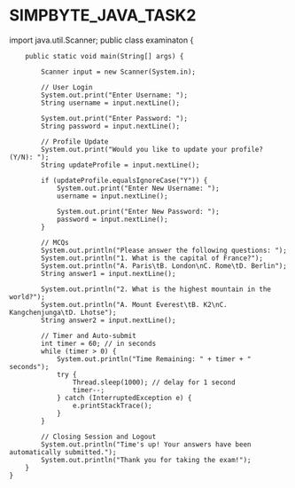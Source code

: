 # SIMPBYTE_JAVA_TASK2

import java.util.Scanner;
public class examinaton {




        public static void main(String[] args) {

            Scanner input = new Scanner(System.in);

            // User Login
            System.out.print("Enter Username: ");
            String username = input.nextLine();

            System.out.print("Enter Password: ");
            String password = input.nextLine();

            // Profile Update
            System.out.print("Would you like to update your profile? (Y/N): ");
            String updateProfile = input.nextLine();

            if (updateProfile.equalsIgnoreCase("Y")) {
                System.out.print("Enter New Username: ");
                username = input.nextLine();

                System.out.print("Enter New Password: ");
                password = input.nextLine();
            }

            // MCQs
            System.out.println("Please answer the following questions: ");
            System.out.println("1. What is the capital of France?");
            System.out.println("A. Paris\tB. London\nC. Rome\tD. Berlin");
            String answer1 = input.nextLine();

            System.out.println("2. What is the highest mountain in the world?");
            System.out.println("A. Mount Everest\tB. K2\nC. Kangchenjunga\tD. Lhotse");
            String answer2 = input.nextLine();

            // Timer and Auto-submit
            int timer = 60; // in seconds
            while (timer > 0) {
                System.out.println("Time Remaining: " + timer + " seconds");
                try {
                    Thread.sleep(1000); // delay for 1 second
                    timer--;
                } catch (InterruptedException e) {
                    e.printStackTrace();
                }
            }

            // Closing Session and Logout
            System.out.println("Time's up! Your answers have been automatically submitted.");
            System.out.println("Thank you for taking the exam!");
        }
    }


